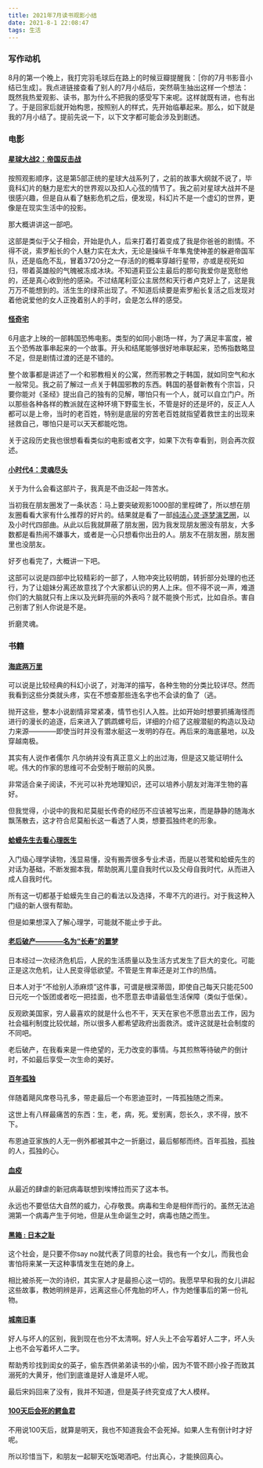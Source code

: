 ```yaml
---
title: 2021年7月读书观影小结
date: 2021-8-1 22:08:47
tags: 生活
---
```


### 写作动机

8月的第一个晚上，我打完羽毛球后在路上的时候豆瓣提醒我：［你的7月书影音小结已生成］。我点进链接查看了别人的7月小结后，突然萌生抽出这样一个想法：既然我热爱观影、读书，那为什么不把我的感受写下来呢。这样就既有进，也有出了。于是回家后就开始构思，按照别人的样式，先开始临摹起来。那么，如下就是我的7月小结了。提前先说一下，以下文字都可能会涉及到剧透。

### 电影

#### [星球大战2：帝国反击战](https://movie.douban.com/subject/1296528/)

按照观影顺序，这是第5部正统的星球大战系列了，之前的故事大纲就不说了，毕竟科幻片的魅力是宏大的世界观以及扣人心弦的情节了。我之前对星球大战并不是很感兴趣，但是自从看了魅影危机之后，便发现，科幻片不是一个虚幻的世界，更像是在现实生活中的投影。

那大概讲讲这一部吧。

这部是类似于父子相会，开始是仇人，后来打着打着变成了我是你爸爸的剧情。不得不说，索罗船长的个人魅力实在太大，无论是操纵千年隼鬼使神差的躲避帝国军队，还是临危不乱，冒着3720分之一存活的的概率穿越行星带，亦或是视死如归，带着英雄般的气魄被冻成冰块。不知道莉亚公主最后的那句我爱你是宽慰他的，还是真心收到他的感染。不过结尾利亚公主居然和天行者卢克好上了，这是我万万不能想到的。活生生的绿茶出现了。不知道后续要是索罗船长复活之后发现对着他说爱他的女人正挽着别人的手时，会是怎么样的感受。


#### [怪奇宅](https://movie.douban.com/subject/35477218/)

6月底才上映的一部韩国恐怖电影。类型的如同小剧场一样，为了满足丰富度，被五个恐怖故事串起来的一个故事。开头和结尾能够很好地串联起来，恐怖指数略显不足，但是剧情过渡的还是不错的。

整个故事都是讲述了一个和邪教相关的公寓，然而邪教之于韩国，就如同空气和水一般常见。我之前了解过一点关于韩国邪教的东西。韩国的基督新教有个宗旨，只要你能对《圣经》提出自己的独有的见解，哪怕只有一个人，就可以自立门户。所以那些各种各样的教派就在这种环境下野蛮生长，不管是好的还是坏的，反正人人都可以是上帝，当时的老百姓，特别是底层的穷苦老百姓就指望着救世主的出现来拯救自己，哪怕只是可以天天都能吃饱。

关于这段历史我也很想看看类似的电影或者文字，如果下次有幸看到，则会再次叙述。

#### [小时代4：灵魂尽头](https://movie.douban.com/subject/24847343/)

关于为什么会看这部片子，我真是不由泛起一阵苦水。

当初我在朋友圈发了一条状态：马上要突破观影1000部的里程碑了，所以想在朋友圈看看大家有什么推荐的好片的。结果就是看了一部[纯洁心灵·逐梦演艺圈](https://movie.douban.com/subject/26322774/)，以及小时代四部曲。从此以后我就屏蔽了朋友圈，因为我发现朋友圈没有朋友，大多数都是看热闹不嫌事大，或者是一心只想看你出丑的人。朋友不在朋友圈，朋友圈里也没朋友。

好歹也看完了，大概讲一下吧。

这部可以说是四部中比较精彩的一部了，人物冲突比较明朗，转折部分处理的也还行，为了让姐妹分离还故意找了个大家都认识的男人上床。但不得不说一声，难道你们的大脑就只有上床以及光鲜亮丽的外表吗？就不能换个形式，比如自杀。害自己别害了别人你说是不是。

折磨灵魂。

### 书籍

#### [海底两万里](https://book.douban.com/subject/4881634/)

可以说是比较经典的科幻小说了，对海洋的描写，各种生物的分类比较详尽。然而我看到这些分类就头疼，实在不想查那些连名字也不会读的鱼了（逃。

抛开这些，整本小说剧情非常紧凑，情节也引人入胜。比如开始时想要抓捕海怪而进行的漫长的追逐，后来进入了鹦鹉螺号后，详细的介绍了这艘潜艇的构造以及动力来源————即使当时并没有潜水艇这一发明的存在。再后来的海底墓地，以及穿越南极。

其实有人说作者儒尔 凡尔纳并没有真正意义上的出过海，但是这又能证明什么呢。伟大的作家的思维可不会受制于眼前的风景。

非常适合亲子阅读，不光可以补充地理知识，还可以培养小朋友对海洋生物的喜好。

但我觉得，小说中的我和尼莫艇长传奇的经历不应该被写出来，而是静静的随海水飘荡散去，这才符合尼莫船长这一看透了人类，想要孤独终老的形象。


#### [蛤蟆先生去看心理医生](https://book.douban.com/subject/35143790/)

入门级心理学读物，浅显易懂，没有搬弄很多专业术语，而是以苍鹭和蛤蟆先生的对话为基础，不断发掘本我，帮助脱离儿童自我时代以及父母自我时代，从而进入成人自我时代。

所有这一切都基于蛤蟆先生自己的看法以及选择，不卑不亢的进行。对于我这种入门级的新人很有帮助。

但是如果想深入了解心理学，可能就不能止步于此。

#### [老后破产————名为“长寿”的噩梦](https://book.douban.com/subject/30143251/)

日本经过一次经济危机后，人民的生活质量以及生活方式发生了巨大的变化。可能正是这次危机，让人民变得低欲望。不管是生育率还是对工作的热情。

日本人对于“不给别人添麻烦”这件事，可谓是根深蒂固，即使自己每天只能花500日元吃一个饭团或者吃一把挂面，也不愿意去申请最低生活保障（类似于低保）。

反观欧美国家，穷人最喜欢的就是什么也不干，天天在家也不愿意出去工作，因为社会福利制度比较优越，所以很多人都希望政府出面救济。或许这就是社会制度的不同吧。

老后破产，在我看来是一件绝望的，无力改变的事情。与其煎熬等待破产的倒计时，不如最后享受一次生命的美好。

#### [百年孤独](https://book.douban.com/subject/6082808/)

伴随着飓风席卷马孔多，带走最后一个布恩迪亚时，一阵孤独随之而来。

这世上有八样最痛苦的东西：生，老，病，死。爱别离，怨长久，求不得，放不下。

布恩迪亚家族的人无一例外都被其中之一折磨过，最后郁郁而终。百年孤独，孤独的人，孤独的心。


#### [血疫](https://book.douban.com/subject/26712353/)

从最近的肆虐的新冠病毒联想到埃博拉而买了这本书。

永远也不要低估大自然的威力，心存敬畏。病毒和生命是相伴而行的。虽然无法追溯第一个病毒产生于何地，但是从生命诞生之时，病毒也随之而生。


#### [黑箱 : 日本之耻](https://book.douban.com/subject/30484795/)

这个社会，是只要不你say no就代表了同意的社会。我也有一个女儿，而我也会害怕将来某一天这种事情发生在她的身上。

相比被杀死一次的诗织，其实家人才是最担心这一切的。我愿早早和我的女儿讲起这些故事，教她明辨是非，远离这些心怀鬼胎的坏人，作为她懂事后的第一份礼物。


#### [城南旧事](https://book.douban.com/subject/21326549/)

好人与坏人的区别，我到现在也分不太清啊。好人头上不会写着好人二字，坏人头上也不会写着坏人二字。

帮助秀珍找到闺女的英子，偷东西供弟弟读书的小偷，因为不管不顾小拴子而致其溺死的大黄牙，他们到底谁是好人谁是坏人呢。

最后宋妈回来了没有，我并不知道，但是英子终究变成了大人模样。


#### [100天后会死的鳄鱼君](https://book.douban.com/subject/35224085/)

不用说100天后，就算是明天，我也不知道我会不会死掉。如果人生有倒计时才好呢。

所以珍惜当下，和朋友一起聊天吃饭喝酒吧。付出真心，才能换回真心。